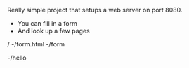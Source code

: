 Really simple project that setups a web server on port 8080.
- You can fill in a form
- And look up a few pages

/
  -/form.html
  -/form
  
  -/hello
